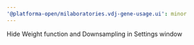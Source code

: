 ```yaml
---
'@platforma-open/milaboratories.vdj-gene-usage.ui': minor
---
```


Hide Weight function and Downsampling in Settings window
